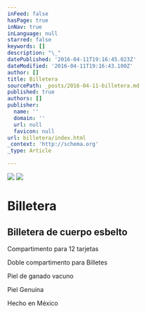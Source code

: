 ```yaml
---
inFeed: false
hasPage: true
inNav: true
inLanguage: null
starred: false
keywords: []
description: "\_"
datePublished: '2016-04-11T19:16:45.023Z'
dateModified: '2016-04-11T19:16:43.100Z'
author: []
title: Billetera
sourcePath: _posts/2016-04-11-billetera.md
published: true
authors: []
publisher:
  name: ''
  domain: ''
  url: null
  favicon: null
url: billetera/index.html
_context: 'http://schema.org'
_type: Article

---
```

![](https://the-grid-user-content.s3-us-west-2.amazonaws.com/022f78ed-facf-4a5e-9a50-c361f337eaf0.png)
![](https://the-grid-user-content.s3-us-west-2.amazonaws.com/a3668146-e976-404d-bae0-77754fa989b3.png)

# Billetera

## Billetera de cuerpo esbelto

Compartimento para 12 tarjetas

Doble compartimento para Billetes

Piel de ganado vacuno

Piel Genuina

Hecho en México
